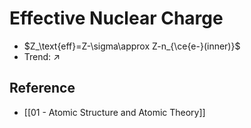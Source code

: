 # Effective Nuclear Charge

- $Z_\text{eff}=Z-\sigma\approx Z-n_{\ce{e-}(inner)}$
- Trend: $\nearrow$

## Reference

- [[01 - Atomic Structure and Atomic Theory]]
